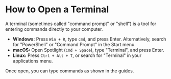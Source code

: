 # How to Open a Terminal

A terminal (sometimes called "command prompt" or "shell") is a tool for entering commands directly to your computer.

- **Windows:** Press `Win + R`, type `cmd`, and press Enter. Alternatively, search for "PowerShell" or "Command Prompt" in the Start menu.
- **macOS:** Open Spotlight (`Cmd + Space`), type "Terminal", and press Enter.
- **Linux:** Press `Ctrl + Alt + T`, or search for "Terminal" in your applications menu.

Once open, you can type commands as shown in the guides.

